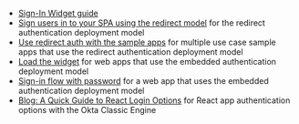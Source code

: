 * [Sign-In Widget guide](/code/javascript/okta_sign-in_widget)
* [Sign users in to your SPA using the redirect model](/docs/guides/sign-into-spa-redirect/react/main/) for the redirect authentication deployment model
* [Use redirect auth with the sample apps](/docs/guides/sampleapp-oie-redirectauth/) for multiple use case sample apps that use the redirect authentication deployment model
* [Load the widget](/docs/guides/oie-embedded-widget-use-case-load/) for web apps that use the embedded authentication deployment model
* [Sign-in flow with password](/docs/guides/oie-embedded-sdk-use-case-basic-sign-in/nodejs/main/) for a web app that uses the embedded authentication deployment model
* [Blog: A Quick Guide to React Login Options](https://developer.okta.com/blog/2020/12/16/react-login) for React app authentication options with the Okta Classic Engine
